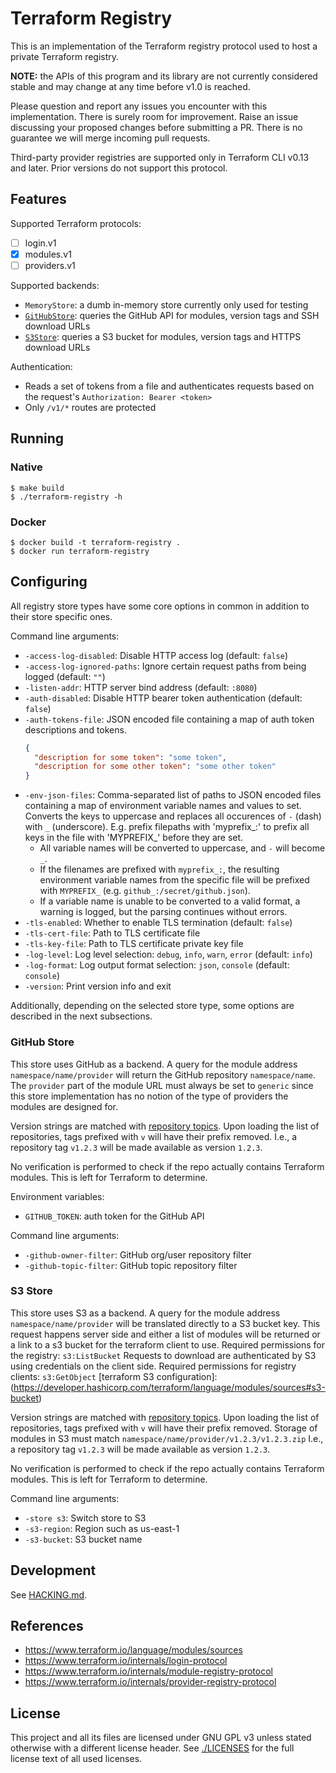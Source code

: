 <!--
SPDX-FileCopyrightText: 2022 NRK
SPDX-FileCopyrightText: 2023 NRK

SPDX-License-Identifier: GPL-3.0-only
-->

# Terraform Registry

This is an implementation of the Terraform registry protocol used to host a
private Terraform registry.

**NOTE:** the APIs of this program and its library are not currently considered
stable and may change at any time before v1.0 is reached.

Please question and report any issues you encounter with this implementation.
There is surely room for improvement. Raise an issue discussing your proposed
changes before submitting a PR. There is no guarantee we will merge incoming
pull requests.

Third-party provider registries are supported only in Terraform CLI v0.13 and
later. Prior versions do not support this protocol.

## Features

Supported Terraform protocols:
- [ ] login.v1
- [x] modules.v1
- [ ] providers.v1

Supported backends:
- `MemoryStore`: a dumb in-memory store currently only used for testing
- [`GitHubStore`](#github-store): queries the GitHub API for modules, version tags and SSH download URLs
- [`S3Store`](#S3-store): queries a S3 bucket for modules, version tags and HTTPS download URLs

Authentication:
- Reads a set of tokens from a file and authenticates requests based on the
  request's `Authorization: Bearer <token>`
- Only `/v1/*` routes are protected

## Running
### Native

```
$ make build
$ ./terraform-registry -h
```

### Docker

```
$ docker build -t terraform-registry .
$ docker run terraform-registry
```

## Configuring

All registry store types have some core options in common in addition to their
store specific ones.

Command line arguments:
- `-access-log-disabled`: Disable HTTP access log (default: `false`)
- `-access-log-ignored-paths`: Ignore certain request paths from being logged (default: `""`)
- `-listen-addr`: HTTP server bind address (default: `:8080`)
- `-auth-disabled`: Disable HTTP bearer token authentication (default: `false`)
- `-auth-tokens-file`: JSON encoded file containing a map of auth token
  descriptions and tokens.
  ```json
  {
    "description for some token": "some token",
    "description for some other token": "some other token"
  }
  ```
- `-env-json-files`: Comma-separated list of paths to JSON encoded files
  containing a map of environment variable names and values to set.
  Converts the keys to uppercase and replaces all occurences of `-` (dash) with
  `_` (underscore).
  E.g. prefix filepaths with 'myprefix_:' to prefix all keys in the file with
  'MYPREFIX_' before they are set.
  - All variable names will be converted to uppercase, and `-` will become `_`.
  - If the filenames are prefixed with `myprefix_:`, the resulting environment
    variable names from the specific file will be prefixed with `MYPREFIX_`
    (e.g. `github_:/secret/github.json`).
  - If a variable name is unable to be converted to a valid format, a warning is
    logged, but the parsing continues without errors.
- `-tls-enabled`: Whether to enable TLS termination (default: `false`)
- `-tls-cert-file`: Path to TLS certificate file
- `-tls-key-file`: Path to TLS certificate private key file
- `-log-level`: Log level selection: `debug`, `info`, `warn`, `error` (default: `info`)
- `-log-format`: Log output format selection: `json`, `console` (default: `console`)
- `-version`: Print version info and exit

Additionally, depending on the selected store type, some options are described
in the next subsections.

### GitHub Store

This store uses GitHub as a backend. A query for the module address
`namespace/name/provider` will return the GitHub repository `namespace/name`.
The `provider` part of the module URL must always be set to `generic` since
this store implementation has no notion of the type of providers the modules
are designed for.

Version strings are matched with [repository topics][]. Upon loading the list of
repositories, tags prefixed with `v` will have their prefix removed.
I.e., a repository tag `v1.2.3` will be made available as version `1.2.3`.

No verification is performed to check if the repo actually contains Terraform
modules. This is left for Terraform to determine.

Environment variables:
- `GITHUB_TOKEN`: auth token for the GitHub API

Command line arguments:
- `-github-owner-filter`: GitHub org/user repository filter
- `-github-topic-filter`: GitHub topic repository filter

### S3 Store

This store uses S3 as a backend. A query for the module address
`namespace/name/provider` will be translated directly to a S3 bucket key.
This request happens server side and either a list of modules will be returned
or a link to a s3 bucket for the terraform client to use.
Required permissions for the registry: `s3:ListBucket`
Requests to download are authenticated by S3 using credentials on the client side.
Required permissions for registry clients: `s3:GetObject`
[terraform S3 configuration]: (https://developer.hashicorp.com/terraform/language/modules/sources#s3-bucket)

Version strings are matched with [repository topics][]. Upon loading the list of
repositories, tags prefixed with `v` will have their prefix removed.
Storage of modules in S3 must match `namespace/name/provider/v1.2.3/v1.2.3.zip`
I.e., a repository tag `v1.2.3` will be made available as version `1.2.3`.

No verification is performed to check if the repo actually contains Terraform
modules. This is left for Terraform to determine.

Command line arguments:
- `-store s3`: Switch store to S3
- `-s3-region`: Region such as us-east-1
- `-s3-bucket`: S3 bucket name

[repository topics]: https://docs.github.com/en/repositories/managing-your-repositorys-settings-and-features/customizing-your-repository/classifying-your-repository-with-topics

## Development

See [HACKING.md](./HACKING.md).

## References

- <https://www.terraform.io/language/modules/sources>
- <https://www.terraform.io/internals/login-protocol>
- <https://www.terraform.io/internals/module-registry-protocol>
- <https://www.terraform.io/internals/provider-registry-protocol>

## License

This project and all its files are licensed under GNU GPL v3 unless stated
otherwise with a different license header. See [./LICENSES](./LICENSES) for
the full license text of all used licenses.
